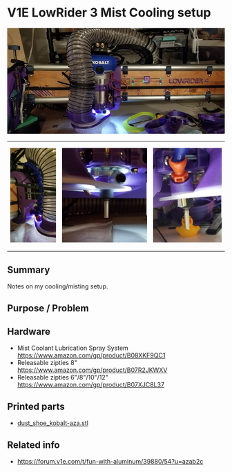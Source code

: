 # V1E LowRider 3 Mist Cooling setup

![alt text](img/irl-mist-spray-overview.png)

<table><tr>
<td>

![alt text](img/irl-mist-spray-side.png)

</td><td>

![alt text](img/irl-mist-spray-nozzle.png)

</td><td>

![alt text](img/irl-mist-spray-nozzle-2.png)

</td></tr></table>

## Summary

Notes on my cooling/misting setup.

## Purpose / Problem

## Hardware

- Mist Coolant Lubrication Spray System https://www.amazon.com/gp/product/B08XKF9QC1
- Releasable zipties 8" https://www.amazon.com/gp/product/B07R2JKWXV
- Releasable zipties 6"/8"/10"/12" https://www.amazon.com/gp/product/B07XJC8L37

## Printed parts

- [dust_shoe_kobalt-aza.stl](./dust_shoe_kobalt-aza.stl)

## Related info

- https://forum.v1e.com/t/fun-with-aluminum/39880/54?u=azab2c
